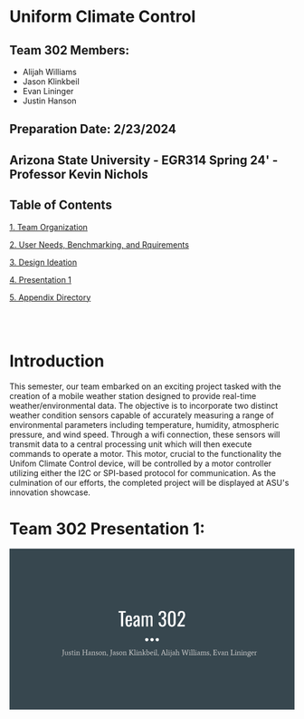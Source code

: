 

# Uniform Climate Control


## Team 302 Members:

* Alijah Williams
* Jason Klinkbeil 
* Evan Lininger
* Justin Hanson

## Preparation Date: 2/23/2024


## Arizona State University - EGR314 Spring 24' - Professor Kevin Nichols 

## Table of Contents

[1. Team Organization](/ASU-EGR314-Team-302.gitgub.io//TeamOrganization)

[2. User Needs, Benchmarking, and Rquirements](/ASU-EGR314-Team-302.gitgub.io//UserNeeds)

[3. Design Ideation](/ASU-EGR314-Team-302.gitgub.io//DesignIdeation)

[4. Presentation 1](/ASU-EGR314-Team-302.gitgub.io//Presentation1)

[5. Appendix Directory](/ASU-EGR314-Team-302.gitgub.io//Appendix/AppendixMain)

<br>
<br>

# Introduction

<!-- This semester, our team was assigned with creating a mobile weather station that utilizes two different weather condition sensors to record and operate a motor via wifi connection. The allowed sensors are:

* Temperature
* Humidity
* Atmospheric Pressure
* Wind Speed

The motor must additionally be controlled by a motor controller communicating over the I2C or SPI-based protocol. Once completed, the assigned projects will then be displayed at an innovation showcase where a working model is required. -->

This semester, our team embarked on an exciting project tasked with the creation of a mobile weather station designed to provide real-time weather/environmental data. The objective is to incorporate two distinct weather condition sensors capable of accurately measuring a range of environmental parameters including temperature, humidity, atmospheric pressure, and wind speed. Through a wifi connection, these sensors will transmit data to a central processing unit which will then execute commands to operate a motor. This motor, crucial to the functionality the Unifom Climate Control device, will be controlled by a motor controller utilizing either the I2C or SPI-based protocol for communication. As the culmination of our efforts, the completed project will be displayed at ASU's innovation showcase.


# Team 302 Presentation 1:


[![Presentation 1](https://raw.githubusercontent.com/ASU-EGR314-Team-302/ASU-EGR314-Team-302.gitgub.io/main/docs/assets/images/Checkpoint%201.png)](http://www.youtube.com/watch?v=8Q0dBRQYoR4)
